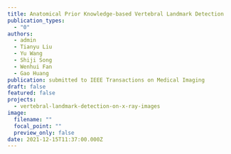 ```yaml
---
title: Anatomical Prior Knowledge-based Vertebral Landmark Detection
publication_types:
  - "0"
authors:
  - admin
  - Tianyu Liu
  - Yu Wang
  - Shiji Song
  - Wenhui Fan
  - Gao Huang
publication: submitted to IEEE Transactions on Medical Imaging
draft: false
featured: false
projects:
  - vertebral-landmark-detection-on-x-ray-images
image:
  filename: ""
  focal_point: ""
  preview_only: false
date: 2021-12-15T11:37:00.000Z
---
```

